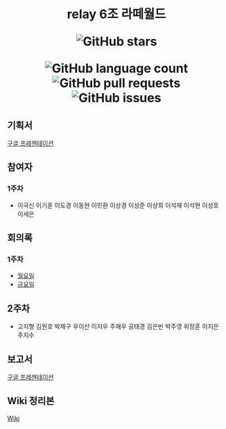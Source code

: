 <h1 align="center">
relay 6조 라떼월드
  
![GitHub stars](https://img.shields.io/github/stars/boostcamp-2020/relay_06?style=social)

![GitHub language count](https://img.shields.io/github/languages/count/boostcamp-2020/relay_06) ![GitHub pull requests](https://img.shields.io/github/issues-pr/boostcamp-2020/relay_06?color=green) ![GitHub issues](https://img.shields.io/github/issues/boostcamp-2020/relay_06)  

</h1>

## 기획서
[구글 프레젠테이션](https://docs.google.com/presentation/d/1KVMY72W_LfYM90A4zkEgC6fcdEBQH48g6vqVKTmdzu0/edit?usp=sharing)


## 참여자

### 1주차
- 이국신 이기훈 이도경 이동현 이민환 이상경 이상준 이상희 이석재 이석현 이성호 이세은

## 회의록

### 1주차
- [월요일](https://github.com/boostcamp-2020/relay_06/wiki/1%EC%A3%BC%EC%B0%A8-%EB%9D%BC%EB%96%BC-%EC%B1%8C%EB%A6%B0%EC%A7%80)
- [금요일](https://github.com/boostcamp-2020/relay_06/wiki/1%EC%A3%BC%EC%B0%A8-%ED%9A%8C%EC%9D%98%EB%A1%9D)



## 2주차

- 고지형 김원호 박제구 우이산 이지우 주재우 공태경 김은빈 박주영 위정훈 이지은 주지수

## 보고서
[구글 프레젠테이션](https://docs.google.com/presentation/d/12FspZqdx95bm8alaWhPOS-pAS61bdO3rLEU2ICQPA0w/edit#slide=id.p1)

## Wiki 정리본
[Wiki](https://github.com/boostcamp-2020/relay_06/wiki/2020-08-07-2%EC%A3%BC%EC%B0%A8-%EC%9E%90%EC%97%B0%EC%96%B4%EC%B2%98%EB%A6%AC)
